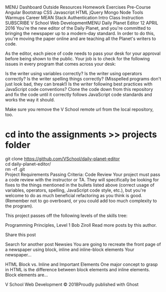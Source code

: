MENU
Dashboard
Outside Resources
Homework
Exercises
Pre-Course
Angular
Bootstrap
CSS
Javascript
HTML
jQuery
Mongo
Node
Tools
Warmups
Career
MEAN Stack
Authentication
Intro
Class Instruction
SUBSCRIBE
V School Web DevelopmentMENU
Daily Planet Editor
12 APRIL 2016
You're the new editor of the Daily Planet, and you're committed to bringing the newspaper up to a modern-day standard. In order to do this, you're moving the paper online and are teaching all the Planet's writers to code.

As the editor, each piece of code needs to pass your desk for your approval before being shown to the public. Your job is to check for the following issues in every program that comes across your desk:

Is the writer using variables correctly?
Is the writer using operators correctly?
Is the writer spelling things correctly? (Misspelled programs don't just look bad, they can break!)
Is the writer following best practices with JavaScript code conventions?
Clone the code down from this repository and fix the code until it correctly follows JavaScript code standards and works the way it should.

Make sure you remove the V School remote url from the local repository, too.

# cd into the assignments >> projects folder
git clone https://github.com/VSchool/daily-planet-editor  
cd daily-planet-editor/  
rm -rf .git  
Project Requirements
Passing Criteria: Code Review
Your project must pass a code review with the instructor or TA. They will specifically be looking for fixes to the things mentioned in the bullets listed above (correct usage of variables, operators, spelling, JavaScript code style, etc.), but you're welcome to do as much beneficial refactoring as you think is good. (Remember not to go overboard, or you could add too much complexity to the program).

This project passes off the following levels of the skills tree:

Programming Principles, Level 1
Bob Ziroll
Read more posts by this author.

Share this post
  

Search for another post
Newsies
You are going to recreate the front page of a newspaper using block, inline and inline-block elements Your newspaper…

HTML Block vs. Inline and Important Elements
One major concept to grasp in HTML is the difference between block elements and inline elements. Block elements are…

V School Web Development © 2018Proudly published with Ghost